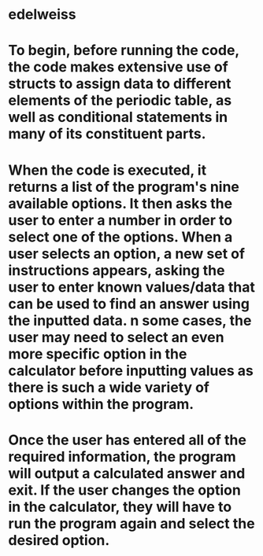 # edelweiss
# To begin, before running the code, the code makes extensive use of structs to assign data to different elements of the periodic table, as well as conditional statements in many of its constituent parts.
# When the code is executed, it returns a list of the program's nine available options. It then asks the user to enter a number in order to select one of the options. When a user selects an option, a new set of instructions appears, asking the user to enter known values/data that can be used to find an answer using the inputted data. n some cases, the user may need to select an even more specific option in the calculator before inputting values as there is such a wide variety of options within the program.
# Once the user has entered all of the required information, the program will output a calculated answer and exit. If the user changes the option in the calculator, they will have to run the program again and select the desired option.


